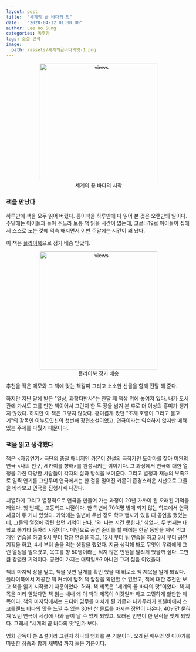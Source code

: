```yaml
---
layout: post
title:  "세계의 끝 바다의 맛"
date:   "2020-04-12 01:00:00"
author: Lee Ho Sung
categories: 독후감
tags: 소설 연극
image:
  path: /assets/세계의끝바다의맛-1.png
---
```


<center>
        <figure>
                <img src="http://blog.novice.io/assets/세계의끝바다의맛-1.png" width="320" alt="views">
                <figcaption>세계의 끝 바다의 시작</figcaption>
        </figure>
</center>


### 책을 만났다

하루만에 책을 모두 읽어 버렸다. 종이책을 하루만에 다 읽어 본 것은 오랜만의 일이다. 주말에는 아이들과 놀아 주느라 보통 책 읽을 시간이 없는데, 코로나19로 아이들이 집에서 스스로 노는 것에 익숙 해지면서 이번 주말에는 시간이 꽤 났다. 

이 책은 [플라이북](https://www.flybook.kr/)으로 정기 배송 받았다. 

<center>
        <figure>
                <img src="http://blog.novice.io/assets/세계의끝바다의맛-2.png" width="320" alt="views">
                <figcaption>플라이북 정기 배송</figcaption>
        </figure>
</center>

추천을 적은 메모와 그 책에 맞는 책갈피 그리고 소소한 선물을 함께 전달 해 준다. 

하지만 지난 달에 받은 "일상, 과학다반사"는 한달 째 책상 위에 놓여져 있다. 내가 도서관에 가서도 고를 만한 책이어서 그런지 한 두 장을 넘겨 본 후로 더 이상의 흥미가 생기지 않았다. 하지만 이 책은 그렇지 않았다. 흥미롭게 봤던 "조제 호랑이 그리고 물고기"의 감독인 이누도잇신의 첫번째 장편소설이었고, 연극이라는 익숙하지 않지만 매력있는 주제를 다뤘기 때문이다. 

### 책을 읽고 생각했다

책은 <자유연기> 극단의 총괄 매니저인 카몬이 전설의 극작가인 도야마를 찾아 미완의 연극 <나의 친구, 세카이를 향해>를 완성시키는 이야기다. 그 과정에서 연극에 대한 열정을 가진 다양한 사람들이 각자의 삶과 방식을 보여준다. 그리고 열정과 재능의 부족으로 일찍 연기를 그만두며 연극에서는 한 걸음 멀어진 카몬이 존경스러운 시선으로 그들을 바라보고 연극을 진행시켜 나간다.  

치열하게 그리고 열정적으로 연극을 만들어 가는 과정이 20년 가까이 된 오래된 기억을 깨웠다. 
첫 번째는 고등학교 시절이다. 한 학년에 70여명 밖에 되지 않는 학교에서 연극 서클이 두 개나 있었다.  기억에는 일년에 두번 정도 학교 행사가 있을 때 공연을 했었는데, 그들의 열정에 감탄 했던 기억이 난다. '와. 나는 저건 못한다.' 싶었다.
두 번째는 대학교 통기타 동아리 시절이다. 메인으로 공연 준비를 할 때에는 한달 동안을 저녁 먹고 개인 연습을 하고 9시 부터 합창 연습을 하고, 12시 부터 팀 연습을 하고 3시 부터 공연 기획을 하고, 4시 부터 술을 먹는 생활을 했었다. 지금 생각해 봐도 무엇이 우리에게 그런 열정을 일으켰고, 목표를 향 50명이라는 적지 않은 인원을 달리게 했을까 싶다. 그만큼 강렬한 기억이다. 공연이 가지는  매력일까? 아니면 그저 젊음 이었을까. 

책의 마지막 장을 덮고, 책을 뒷면 날개를 확인 했을 때 비로소 책 제목을 알게 되었다. 플라이북에서 제공한 책 커버에 덮혀 책 앞장을 확인할 수 없었고, 책에 대한 추천만 보고 책을 읽기 시작했기 때문이었다. 허허. 책 제목은 "세계의 끝 바다의 맛"이었다. 책 제목을 미리 알았다면 책 읽는 내내  왜 이 책의 제목이 이것일까 하고 고민하게 할만한 제목이다. 
책의 마지막에서는 드디어 임무를 마치게 된 카몬과 나카무라가 호텔바에서 스코틀랜드 바다의 맛을 느낄 수 있는 30년 산 몰트를 마시는 장면이 나온다. 40년간 묻혀져 있던 연극이 세상에 나와 끝이 날 수 있게 되었고, 오래된 인연이 한 단락을 맺게 되었다. 그래서 "세계의 끝 바다의 맛"인가 보다.

영화 감독이 쓴 소설이라 그런지 하나의 영화를 본 기분이다. 오래된 배우의 옛 이야기를 따뜻한 정종과 함께 새벽녘 까지 들은 기분이다.